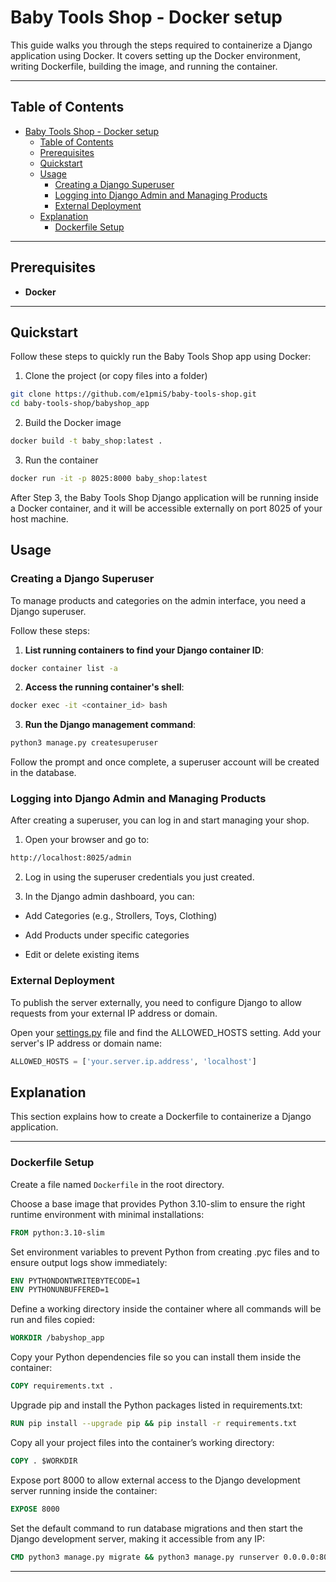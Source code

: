 # Baby Tools Shop - Docker setup

This guide walks you through the steps required to containerize a Django application using Docker. It covers setting up the Docker environment, writing Dockerfile, building the image, and running the container.

---

## Table of Contents

- [Baby Tools Shop - Docker setup](#baby-tools-shop---docker-setup)
  - [Table of Contents](#table-of-contents)
  - [Prerequisites](#prerequisites)
  - [Quickstart](#quickstart)
  - [Usage](#usage)
    - [Creating a Django Superuser](#creating-a-django-superuser)
    - [Logging into Django Admin and Managing Products](#logging-into-django-admin-and-managing-products)
    - [External Deployment](#external-deployment)
  - [Explanation](#explanation)
    - [Dockerfile Setup](#dockerfile-setup)

---

## Prerequisites

- **Docker**  

---

## Quickstart 

Follow these steps to quickly run the Baby Tools Shop app using Docker:

1. Clone the project (or copy files into a folder)
```bash
git clone https://github.com/e1pmiS/baby-tools-shop.git
cd baby-tools-shop/babyshop_app
```

2. Build the Docker image

```bash
docker build -t baby_shop:latest .
```

3. Run the container
   
```bash
docker run -it -p 8025:8000 baby_shop:latest
```

After Step 3, the Baby Tools Shop Django application will be running inside a Docker container, and it will be accessible externally on port 8025 of your host machine.

## Usage

### Creating a Django Superuser

To manage products and categories on the admin interface, you need a Django superuser.

Follow these steps:

1. **List running containers to find your Django container ID**:

```bash
docker container list -a
```

2. **Access the running container's shell**:

```bash
docker exec -it <container_id> bash
```
3. **Run the Django management command**:

```bash
python3 manage.py createsuperuser
```
Follow the prompt and once complete, a superuser account will be created in the database.

### Logging into Django Admin and Managing Products

After creating a superuser, you can log in and start managing your shop.

1. Open your browser and go to:

```bash
http://localhost:8025/admin
```

2. Log in using the superuser credentials you just created.

3. In the Django admin dashboard, you can:

* Add Categories (e.g., Strollers, Toys, Clothing)

* Add Products under specific categories

* Edit or delete existing items

### External Deployment

To publish the server externally, you need to configure Django to allow requests from your external IP address or domain.

Open your [settings.py](settings.py) file and find the ALLOWED_HOSTS setting. Add your server's IP address or domain name:

```python
ALLOWED_HOSTS = ['your.server.ip.address', 'localhost']
```

## Explanation

This section explains how to create a Dockerfile to containerize a Django application.

---

### Dockerfile Setup

Create a file named `Dockerfile` in the root directory.

Choose a base image that provides Python 3.10-slim to ensure the right runtime environment with minimal installations:

```Dockerfile
FROM python:3.10-slim
```

Set environment variables to prevent Python from creating .pyc files and to ensure output logs show immediately:

```Dockerfile
ENV PYTHONDONTWRITEBYTECODE=1
ENV PYTHONUNBUFFERED=1
```

Define a working directory inside the container where all commands will be run and files copied:

```Dockerfile
WORKDIR /babyshop_app
```

Copy your Python dependencies file so you can install them inside the container:

```Dockerfile
COPY requirements.txt .
```

Upgrade pip and install the Python packages listed in requirements.txt:

```Dockerfile
RUN pip install --upgrade pip && pip install -r requirements.txt
```

Copy all your project files into the container’s working directory:

```Dockerfile
COPY . $WORKDIR
```

Expose port 8000 to allow external access to the Django development server running inside the container:

```Dockerfile
EXPOSE 8000
```

Set the default command to run database migrations and then start the Django development server, making it accessible from any IP:

```Dockerfile
CMD python3 manage.py migrate && python3 manage.py runserver 0.0.0.0:8000
```
---